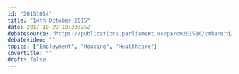 ```yaml
---
id: "20151014"
title: "14th October 2015"
date: 2017-10-29T19:30:25Z
debatesource: "https://publications.parliament.uk/pa/cm201516/cmhansrd/cm151014/debtext/151014-0001.htm#151014-0001.htm_spnew59"
debatevideo: ""
topics: ["Employment", "Housing", "Healthcare"]
covertitle: ""
draft: false
---
```


